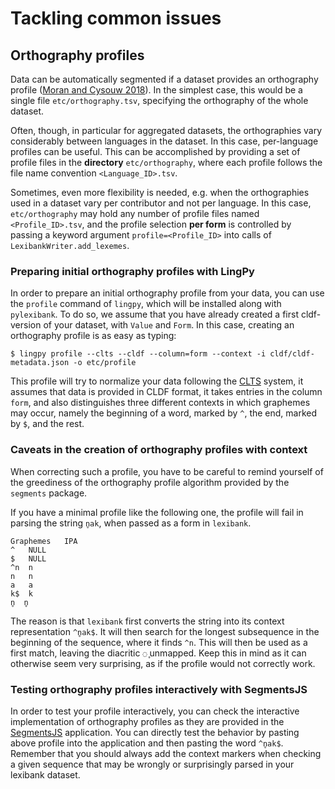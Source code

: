# Tackling common issues

## Orthography profiles

Data can be automatically segmented if a dataset provides an orthography profile 
([Moran and Cysouw 2018](https://doi.org/10.5281/zenodo.1296780)). In the simplest
case, this would be a single file `etc/orthography.tsv`, specifying the orthography
of the whole dataset.

Often, though, in particular for aggregated datasets, the orthographies vary
considerably between languages in the dataset. In this case, per-language profiles
can be useful. This can be accomplished by providing a set of profile files
in the **directory** `etc/orthography`, where each profile follows the file name
convention `<Language_ID>.tsv`.

Sometimes, even more flexibility is needed, e.g. when the orthographies used in a
dataset vary per contributor and not per language. In this case, `etc/orthography`
may hold any number of profile files named `<Profile_ID>.tsv`, and the profile
selection **per form** is controlled by passing a keyword argument 
`profile=<Profile_ID>` into calls of `LexibankWriter.add_lexemes`.

### Preparing initial orthography profiles with LingPy

In order to prepare an initial orthography profile from your data, you can use the `profile` command 
of `lingpy`, which will be installed along with `pylexibank`. To do so, we assume that you have
already created a first cldf-version of your dataset, with `Value` and `Form`. In this case, creating an orthography profile is as easy as typing:

```
$ lingpy profile --clts --cldf --column=form --context -i cldf/cldf-metadata.json -o etc/profile
```

This profile will try to normalize your data following the [CLTS](https://clts.clld.org) system, it assumes that data is provided in CLDF format, it takes entries in the column `form`, and also distinguishes three different contexts in which graphemes may occur, namely the beginning of a word, marked by `^`, the end, marked by `$`, and the rest. 

### Caveats in the creation of orthography profiles with context

When correcting such a profile, you have to be careful to remind yourself of the greediness of the orthography profile algorithm provided by the `segments` package. 

If you have a minimal profile like the following one, the profile will fail in parsing the string `n̥ak`, when passed as a form in `lexibank`.

```
Graphemes	IPA
^	NULL
$	NULL
^n	n
n	n
a	a
k$	k
n̥	n̥
```
The reason is that `lexibank` first converts the string into its context representation `^n̥ak$`. It will then search
for the longest subsequence in the beginning of the sequence, where it finds `^n`. This will then be used as a first match, leaving the diacritic `◌̥` unmapped. 
Keep this in mind as it can otherwise seem very surprising, as if the profile would not correctly work.

### Testing orthography profiles interactively with SegmentsJS

In order to test your profile interactively, you can check the interactive implementation of orthography profiles as they are provided in the [SegmentsJS](http://digling.org/calc/profile/) application. You can directly test the behavior by pasting above profile into the application and then pasting the word ``^n̥ak$``. Remember that you should always add the context markers when checking a given sequence that may be wrongly or surprisingly parsed in your lexibank dataset.

